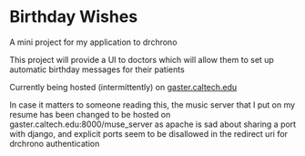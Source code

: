 # Birthday Wishes
A mini project for my application to drchrono

This project will provide a UI to doctors which will allow them to set up
automatic birthday messages for their patients

Currently being hosted (intermittently) on [gaster.caltech.edu](http://gaster.caltech.edu)

In case it matters to someone reading this, the music server that I put on 
my resume has been changed to be hosted on gaster.caltech.edu:8000/muse_server 
as apache is sad about sharing a port with django, and explicit ports seem to be 
disallowed in the redirect uri for drchrono authentication
